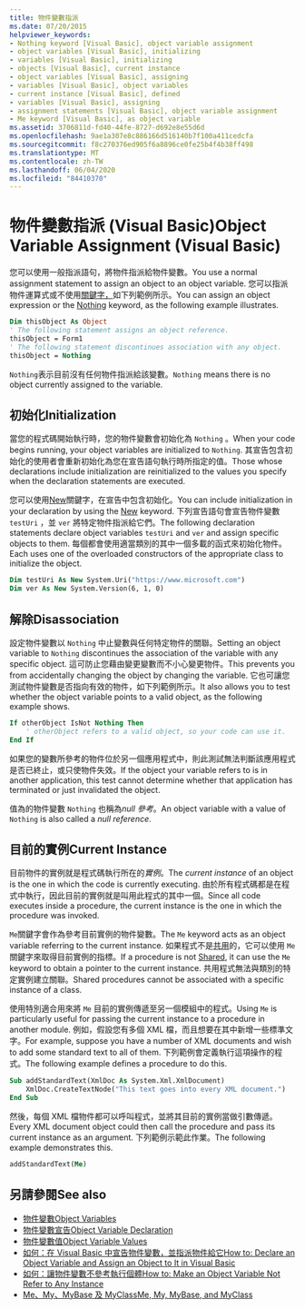 ```yaml
---
title: 物件變數指派
ms.date: 07/20/2015
helpviewer_keywords:
- Nothing keyword [Visual Basic], object variable assignment
- object variables [Visual Basic], initializing
- variables [Visual Basic], initializing
- objects [Visual Basic], current instance
- object variables [Visual Basic], assigning
- variables [Visual Basic], object variables
- current instance [Visual Basic], defined
- variables [Visual Basic], assigning
- assignment statements [Visual Basic], object variable assignment
- Me keyword [Visual Basic], as object variable
ms.assetid: 3706811d-fd40-44fe-8727-d692e8e55d6d
ms.openlocfilehash: 9ae1a307e8c886166d516140b7f100a411cedcfa
ms.sourcegitcommit: f8c270376ed905f6a8896ce0fe25b4f4b38ff498
ms.translationtype: MT
ms.contentlocale: zh-TW
ms.lasthandoff: 06/04/2020
ms.locfileid: "84410370"
---
```

# <a name="object-variable-assignment-visual-basic"></a><span data-ttu-id="07d8b-102">物件變數指派 (Visual Basic)</span><span class="sxs-lookup"><span data-stu-id="07d8b-102">Object Variable Assignment (Visual Basic)</span></span>

<span data-ttu-id="07d8b-103">您可以使用一般指派語句，將物件指派給物件變數。</span><span class="sxs-lookup"><span data-stu-id="07d8b-103">You use a normal assignment statement to assign an object to an object variable.</span></span> <span data-ttu-id="07d8b-104">您可以指派物件運算式或不使用[關鍵字，](../../../language-reference/nothing.md)如下列範例所示。</span><span class="sxs-lookup"><span data-stu-id="07d8b-104">You can assign an object expression or the [Nothing](../../../language-reference/nothing.md) keyword, as the following example illustrates.</span></span>

```vb
Dim thisObject As Object
' The following statement assigns an object reference.
thisObject = Form1
' The following statement discontinues association with any object.
thisObject = Nothing
```

<span data-ttu-id="07d8b-105">`Nothing`表示目前沒有任何物件指派給該變數。</span><span class="sxs-lookup"><span data-stu-id="07d8b-105">`Nothing` means there is no object currently assigned to the variable.</span></span>

## <a name="initialization"></a><span data-ttu-id="07d8b-106">初始化</span><span class="sxs-lookup"><span data-stu-id="07d8b-106">Initialization</span></span>

<span data-ttu-id="07d8b-107">當您的程式碼開始執行時，您的物件變數會初始化為 `Nothing` 。</span><span class="sxs-lookup"><span data-stu-id="07d8b-107">When your code begins running, your object variables are initialized to `Nothing`.</span></span> <span data-ttu-id="07d8b-108">其宣告包含初始化的使用者會重新初始化為您在宣告語句執行時所指定的值。</span><span class="sxs-lookup"><span data-stu-id="07d8b-108">Those whose declarations include initialization are reinitialized to the values you specify when the declaration statements are executed.</span></span>

<span data-ttu-id="07d8b-109">您可以使用[New](../../../language-reference/operators/new-operator.md)關鍵字，在宣告中包含初始化。</span><span class="sxs-lookup"><span data-stu-id="07d8b-109">You can include initialization in your declaration by using the [New](../../../language-reference/operators/new-operator.md) keyword.</span></span> <span data-ttu-id="07d8b-110">下列宣告語句會宣告物件變數 `testUri` ，並 `ver` 將特定物件指派給它們。</span><span class="sxs-lookup"><span data-stu-id="07d8b-110">The following declaration statements declare object variables `testUri` and `ver` and assign specific objects to them.</span></span> <span data-ttu-id="07d8b-111">每個都會使用適當類別的其中一個多載的函式來初始化物件。</span><span class="sxs-lookup"><span data-stu-id="07d8b-111">Each uses one of the overloaded constructors of the appropriate class to initialize the object.</span></span>

```vb
Dim testUri As New System.Uri("https://www.microsoft.com")
Dim ver As New System.Version(6, 1, 0)
```

## <a name="disassociation"></a><span data-ttu-id="07d8b-112">解除</span><span class="sxs-lookup"><span data-stu-id="07d8b-112">Disassociation</span></span>

<span data-ttu-id="07d8b-113">設定物件變數以 `Nothing` 中止變數與任何特定物件的關聯。</span><span class="sxs-lookup"><span data-stu-id="07d8b-113">Setting an object variable to `Nothing` discontinues the association of the variable with any specific object.</span></span> <span data-ttu-id="07d8b-114">這可防止您藉由變更變數而不小心變更物件。</span><span class="sxs-lookup"><span data-stu-id="07d8b-114">This prevents you from accidentally changing the object by changing the variable.</span></span> <span data-ttu-id="07d8b-115">它也可讓您測試物件變數是否指向有效的物件，如下列範例所示。</span><span class="sxs-lookup"><span data-stu-id="07d8b-115">It also allows you to test whether the object variable points to a valid object, as the following example shows.</span></span>

```vb
If otherObject IsNot Nothing Then
    ' otherObject refers to a valid object, so your code can use it.
End If
```

<span data-ttu-id="07d8b-116">如果您的變數所參考的物件位於另一個應用程式中，則此測試無法判斷該應用程式是否已終止，或只使物件失效。</span><span class="sxs-lookup"><span data-stu-id="07d8b-116">If the object your variable refers to is in another application, this test cannot determine whether that application has terminated or just invalidated the object.</span></span>

<span data-ttu-id="07d8b-117">值為的物件變數 `Nothing` 也稱為*null 參考*。</span><span class="sxs-lookup"><span data-stu-id="07d8b-117">An object variable with a value of `Nothing` is also called a *null reference*.</span></span>

## <a name="current-instance"></a><span data-ttu-id="07d8b-118">目前的實例</span><span class="sxs-lookup"><span data-stu-id="07d8b-118">Current Instance</span></span>

<span data-ttu-id="07d8b-119">目前物件的實例就是程式碼執行所在的*實例*。</span><span class="sxs-lookup"><span data-stu-id="07d8b-119">The *current instance* of an object is the one in which the code is currently executing.</span></span> <span data-ttu-id="07d8b-120">由於所有程式碼都是在程式中執行，因此目前的實例就是叫用此程式的其中一個。</span><span class="sxs-lookup"><span data-stu-id="07d8b-120">Since all code executes inside a procedure, the current instance is the one in which the procedure was invoked.</span></span>

<span data-ttu-id="07d8b-121">`Me`關鍵字會作為參考目前實例的物件變數。</span><span class="sxs-lookup"><span data-stu-id="07d8b-121">The `Me` keyword acts as an object variable referring to the current instance.</span></span> <span data-ttu-id="07d8b-122">如果程式不是[共用](../../../language-reference/modifiers/shared.md)的，它可以使用 `Me` 關鍵字來取得目前實例的指標。</span><span class="sxs-lookup"><span data-stu-id="07d8b-122">If a procedure is not [Shared](../../../language-reference/modifiers/shared.md), it can use the `Me` keyword to obtain a pointer to the current instance.</span></span> <span data-ttu-id="07d8b-123">共用程式無法與類別的特定實例建立關聯。</span><span class="sxs-lookup"><span data-stu-id="07d8b-123">Shared procedures cannot be associated with a specific instance of a class.</span></span>

<span data-ttu-id="07d8b-124">使用特別適合用來將 `Me` 目前的實例傳遞至另一個模組中的程式。</span><span class="sxs-lookup"><span data-stu-id="07d8b-124">Using `Me` is particularly useful for passing the current instance to a procedure in another module.</span></span> <span data-ttu-id="07d8b-125">例如，假設您有多個 XML 檔，而且想要在其中新增一些標準文字。</span><span class="sxs-lookup"><span data-stu-id="07d8b-125">For example, suppose you have a number of XML documents and wish to add some standard text to all of them.</span></span> <span data-ttu-id="07d8b-126">下列範例會定義執行這項操作的程式。</span><span class="sxs-lookup"><span data-stu-id="07d8b-126">The following example defines a procedure to do this.</span></span>

```vb
Sub addStandardText(XmlDoc As System.Xml.XmlDocument)
    XmlDoc.CreateTextNode("This text goes into every XML document.")
End Sub
```

<span data-ttu-id="07d8b-127">然後，每個 XML 檔物件都可以呼叫程式，並將其目前的實例當做引數傳遞。</span><span class="sxs-lookup"><span data-stu-id="07d8b-127">Every XML document object could then call the procedure and pass its current instance as an argument.</span></span> <span data-ttu-id="07d8b-128">下列範例示範此作業。</span><span class="sxs-lookup"><span data-stu-id="07d8b-128">The following example demonstrates this.</span></span>

```vb
addStandardText(Me)
```

## <a name="see-also"></a><span data-ttu-id="07d8b-129">另請參閱</span><span class="sxs-lookup"><span data-stu-id="07d8b-129">See also</span></span>

- [<span data-ttu-id="07d8b-130">物件變數</span><span class="sxs-lookup"><span data-stu-id="07d8b-130">Object Variables</span></span>](object-variables.md)
- [<span data-ttu-id="07d8b-131">物件變數宣告</span><span class="sxs-lookup"><span data-stu-id="07d8b-131">Object Variable Declaration</span></span>](object-variable-declaration.md)
- [<span data-ttu-id="07d8b-132">物件變數值</span><span class="sxs-lookup"><span data-stu-id="07d8b-132">Object Variable Values</span></span>](object-variable-values.md)
- [<span data-ttu-id="07d8b-133">如何：在 Visual Basic 中宣告物件變數，並指派物件給它</span><span class="sxs-lookup"><span data-stu-id="07d8b-133">How to: Declare an Object Variable and Assign an Object to It in Visual Basic</span></span>](how-to-declare-an-object-variable-and-assign-an-object-to-it.md)
- [<span data-ttu-id="07d8b-134">如何：讓物件變數不參考執行個體</span><span class="sxs-lookup"><span data-stu-id="07d8b-134">How to: Make an Object Variable Not Refer to Any Instance</span></span>](how-to-make-an-object-variable-not-refer-to-any-instance.md)
- [<span data-ttu-id="07d8b-135">Me、My、MyBase 及 MyClass</span><span class="sxs-lookup"><span data-stu-id="07d8b-135">Me, My, MyBase, and MyClass</span></span>](../../program-structure/me-my-mybase-and-myclass.md)
